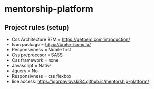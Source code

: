 # mentorship-platform
## Project rules (setup)
- Css Architecture BEM = https://getbem.com/introduction/
- Icon package = https://tabler-icons.io/
- Responsivness = Mobile first 
- Css preprocesor = SASS
- Css framework = none
- Javascript = Native
- Jquery = No
- Responsivness = css flexbox
- lice access:  https://igorpavlovski84.github.io/mentorship-platform/
